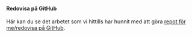#### Redovisa på GitHub

Här kan du se det arbetet som vi hittills har hunnit med att göra [repot för me/redovisa på GitHub](https://github.com/emmaburen/design1.git).
